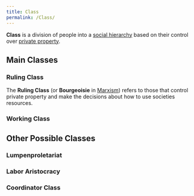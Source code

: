```yaml
---
title: Class
permalink: /Class/
---
```


**Class** is a division of people into a [social
hierarchy](Social_Hierarchy "wikilink") based on their control over
[private property](Private_Property "wikilink").

## Main Classes

### Ruling Class

The **Ruling Class** (or **Bourgeoisie** in
[Marxism](Marxism "wikilink")) refers to those that control private
property and make the decisions about how to use societies resources.

### Working Class

## Other Possible Classes

### Lumpenproletariat

### Labor Aristocracy

### Coordinator Class